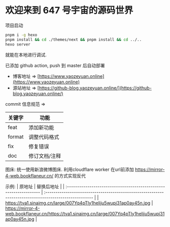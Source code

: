 # 欢迎来到 647 号宇宙的源码世界

项目启动

```bash
pnpm i -g hexo
pnpm install && cd ./themes/next && pnpm install && cd ../..
hexo server
```

就能在本地进行调试.

已添加 github action, push 到 master 后自动部署

- 博客地址 => [https://www.yaozeyuan.online](https://www.yaozeyuan.online)
- 源站地址 => [https://github-blog.yaozeyuan.online/](https://github-blog.yaozeyuan.online/)

commit 信息规范 =>

| 关键字 | 功能          |
| ------ | ------------- |
| feat   | 添加新功能    |
| format | 调整代码格式  |
| fix    | 修复错误      |
| doc    | 修订文档/注释 |

图床: 统一使用新浪微博图床. 利用cloudflare worker 在url前添加 https://mirror-4-web.bookflaneur.cn/ 的方式实现反代

示例: 
| 原地址                                                             | 替换后地址                                                                                             |
| :----------------------------------------------------------------- | :----------------------------------------------------------------------------------------------------- |
| https://tva1.sinaimg.cn/large/007Yq4pTly1heliju5wupj31ap0ay45n.jpg | https://mirror-4-web.bookflaneur.cn/https://tva1.sinaimg.cn/large/007Yq4pTly1heliju5wupj31ap0ay45n.jpg |